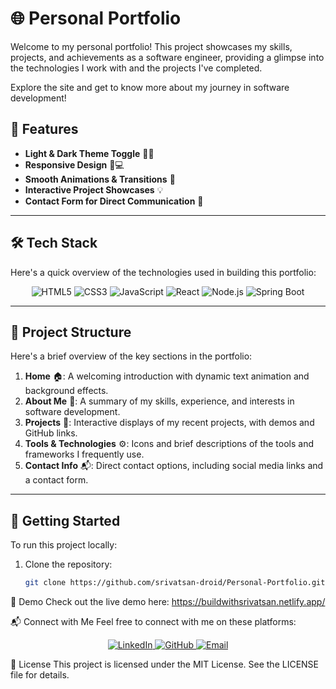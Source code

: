 # 🌐 Personal Portfolio

Welcome to my personal portfolio! This project showcases my skills, projects, and achievements as a software engineer, providing a glimpse into the technologies I work with and the projects I've completed. 

Explore the site and get to know more about my journey in software development!


## 🌟 Features
- **Light & Dark Theme Toggle** 🌙🌞
- **Responsive Design** 📱💻
- **Smooth Animations & Transitions** 🎨
- **Interactive Project Showcases** 💡
- **Contact Form for Direct Communication** 📩

---

## 🛠️ Tech Stack

Here's a quick overview of the technologies used in building this portfolio:

<div align="center">
  <img src="https://img.shields.io/badge/HTML5-E34F26?style=for-the-badge&logo=html5&logoColor=white" alt="HTML5"/>
  <img src="https://img.shields.io/badge/CSS3-1572B6?style=for-the-badge&logo=css3&logoColor=white" alt="CSS3"/>
  <img src="https://img.shields.io/badge/JavaScript-F7DF1E?style=for-the-badge&logo=javascript&logoColor=black" alt="JavaScript"/>
  <img src="https://img.shields.io/badge/React-61DAFB?style=for-the-badge&logo=react&logoColor=black" alt="React"/>
  <img src="https://img.shields.io/badge/Node.js-339933?style=for-the-badge&logo=nodedotjs&logoColor=white" alt="Node.js"/>
  <img src="https://img.shields.io/badge/Spring%20Boot-6DB33F?style=for-the-badge&logo=springboot&logoColor=white" alt="Spring Boot"/>
</div>

---

## 📂 Project Structure

Here's a brief overview of the key sections in the portfolio:

1. **Home** 🏠: A welcoming introduction with dynamic text animation and background effects.
2. **About Me** 👤: A summary of my skills, experience, and interests in software development.
3. **Projects** 📂: Interactive displays of my recent projects, with demos and GitHub links.
4. **Tools & Technologies** ⚙️: Icons and brief descriptions of the tools and frameworks I frequently use.
5. **Contact Info** 📬: Direct contact options, including social media links and a contact form.

---

## 🚀 Getting Started

To run this project locally:

1. Clone the repository:
   ```bash
   git clone https://github.com/srivatsan-droid/Personal-Portfolio.git
🎨 Demo
Check out the live demo here:  https://buildwithsrivatsan.netlify.app/

📬 Connect with Me
Feel free to connect with me on these platforms:

<div align="center"> <a href="https://www.linkedin.com/in/srivatsan-v-05a1a6201/"> <img src="https://img.shields.io/badge/LinkedIn-%230077B5.svg?style=for-the-badge&logo=linkedin&logoColor=white" alt="LinkedIn"/> </a> <a href="https://github.com/srivatsan-droid"> <img src="https://img.shields.io/badge/GitHub-%23121011.svg?style=for-the-badge&logo=github&logoColor=white" alt="GitHub"/> </a> <a href="mailto:sriram5srivatsan@gmail.com"> <img src="https://img.shields.io/badge/Email-D14836?style=for-the-badge&logo=gmail&logoColor=white" alt="Email"/> </a> </div>

📄 License
This project is licensed under the MIT License. See the LICENSE file for details.
